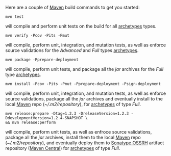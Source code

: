 Here are a couple of [Maven][0] build commands to get you started:

```shell
mvn test
```

will compile and perform unit tests on the build for all [archetypes](/#archetypes) types.

```shell
mvn verify -Pcov -Pits -Pmut
```

will compile, perform unit, integration, and mutation tests, as well as enforce source validations for the *Advanced*
and *Full* types [archetypes](/#archetypes).

```shell
mvn package -Pprepare-deployment
```

will compile, perform unit tests, and package all the *jar* archives for the *Full* type [archetypes](/#archetypes).

```shell
mvn install -Pcov -Pits -Pmut -Pprepare-deployment -Psign-deployment
```

will compile, perform unit, integration, and mutation tests, as well as enforce source validations, package all the
*jar* archives and eventually install to the local [Maven][0] repo (*~/.m2/repository*), for [archetypes](/#archetypes)
of type *Full*.

```shell
mvn release:prepare -Dtag=1.2.3 -DreleaseVersion=1.2.3 -DdevelopmentVersion=1.2.4-SNAPSHOT \
&& mvn release:perform
```

will compile, perform unit tests, as well as enfroce source validations, package all the *jar* archives, install them to
the local [Maven][0] repo (*~/.m2/repository*), and eventually deploy them to [Sonatype OSSRH][1] artifact repository
([Maven Central][2]) for [archetypes](/#archetypes) of type *Full*.

[0]: https://maven.apache.org/docs/3.8.4/release-notes.html
[1]: https://central.sonatype.org/publish/publish-guide/
[2]: https://search.maven.org/
